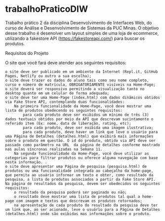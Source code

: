 # trabalhoPraticoDIW
Trabalho prático 2 da disciplina Desenvolvimento de Interfaces Web, do curso de Análise e Desenvolvimento de Sistemas da PUC Minas. O objetivo desse trabalho é desenolver um layout simples de uma loja de ecommerce, utilizando a fakestore API (https://fakestoreapi.com/) para buscar os produtos.

Requisitos do Projeto

O site que você fará deve atender aos seguintes requisitos: 

    o site deve ser publicado em um ambiente da Internet (Repl.it, GitHub Pages, Netlify ou outro a sua escolha); 
    o site deve trazer os dados do aluno tais como seu nome completo, curso e número de matrícula, OBRIGATORIAMENTE visíveis na Home-Page;
    o site deverá ser responsivo permitindo a visualização tanto no desktop quanto em um celular de forma adequada;
    o site deve ter uma Home-Page (index.html) com dados dinâmicos obtidos via Fake Store API, contemplando duas funcionalidades: 
        Na primeira funcionalidade da Home-Page, você deve mostrar uma lista de produtos obedecendo os seguintes requisitos:
            para cada produto deve ser exibidos um mínimo de três (3) dados textuais obtidos por meio da API que descrevam sucintamente o referido item (Ex: nome, data de liberação, rating, etc);
            para cada produto, deve ser exibida uma imagem ilustrativa;
            para cada produto, deve haver um link que leve o usuário para uma Página de Detalhes (detalhes.html) que exibirá mais informações sobre o produto em questão. O id do produto, obtido via API deve ser passado como parâmetro na URL  da página de detalhes conforme mostrado nas aulas síncronas realizadas na Semana 11. 
        Na segunda funcionalidade da Home-Page, você deve utilizar as categorias para filtrar produtos ou oferece alguma navegação com base nesta informação. .
    o site deve apresentar uma Página de pesquisa (pesquisa.html) de produtos ou uma funcionalidade integrada ao cabeçalho da home-page, que permita ao usuário informar um texto e obter, como resultado da pesquisa, a lista de produtos associados a partir da Fake Store API. 
    Na página de resultados da pesquisa, devem ser obedecidos os seguintes requisitos:
        o resultado da pesquisa poderá ser paginado ou não;
        o resultado deve mostrar uma lista de produtos tal qual a home-page com imagem e textos que descrevam os produtos retornados;
        na apresentação de cada produto do resultado da pesquisa deve ter um link que, ao ser acionado, leve o usuário para a Página de Detalhes (detalhes.html) onde são exibidas mas informações sobre o produto.
